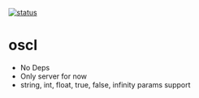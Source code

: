 [![status](https://travis-ci.com/premek/oscl.svg)](https://travis-ci.com/premek/oscl)

# oscl
- No Deps
- Only server for now
- string, int, float, true, false, infinity params support
